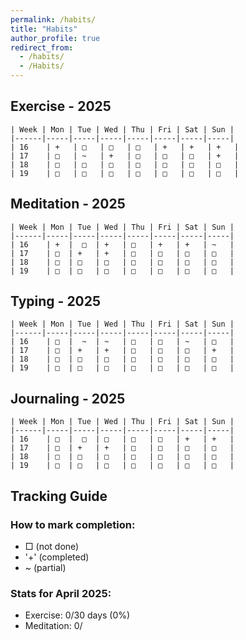 ```yaml
---
permalink: /habits/
title: "Habits"
author_profile: true
redirect_from: 
  - /habits/
  - /Habits/
---
```


## Exercise - 2025
```
| Week | Mon | Tue | Wed | Thu | Fri | Sat | Sun |
|------|-----|-----|-----|-----|-----|-----|-----|
| 16    | +   | □   | □   | □   | +   | +   | +   |
| 17    | □   | ~   | +   | □   | □   | □   | +   |
| 18    | □   | □   | □   | □   | □   | □   | □   |
| 19    | □   | □   | □   | □   | □   | □   | □   |
```

## Meditation - 2025
```
| Week | Mon | Tue | Wed | Thu | Fri | Sat | Sun |
|------|-----|-----|-----|-----|-----|-----|-----|
| 16    | +  |  □  | +   | □   | +   | +   | ~   |
| 17    | □  | +   | +   | □   | □   | □   | □   |
| 18    | □  | □   | □   | □   | □   | □   | □   |
| 19    | □  | □   | □   | □   | □   | □   | □   |
```

## Typing - 2025
```
| Week | Mon | Tue | Wed | Thu | Fri | Sat | Sun |
|------|-----|-----|-----|-----|-----|-----|-----|
| 16    | □  |  ~  | ~   | □   | □   | ~   | □   |
| 17    | □  | +   | +   | □   | □   | □   | +   |
| 18    | □  | □   | □   | □   | □   | □   | □   |
| 19    | □  | □   | □   | □   | □   | □   | □   |
```

## Journaling - 2025
```
| Week | Mon | Tue | Wed | Thu | Fri | Sat | Sun |
|------|-----|-----|-----|-----|-----|-----|-----|
| 16    | □  |  □  | □   | □   | □   | +   | +   |
| 17    | □  | +   | +   | □   | □   | □   | □   |
| 18    | □  | □   | □   | □   | □   | □   | □   |
| 19    | □  | □   | □   | □   | □   | □   | □   |
```

## Tracking Guide

### How to mark completion:
- □ (not done)
- '+' (completed)
- ~ (partial)

### Stats for April 2025:
- Exercise: 0/30 days (0%)
- Meditation: 0/
